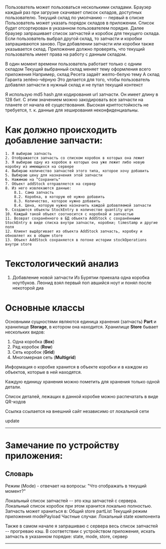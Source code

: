 Пользователь может пользоваться несколькими складами.
Браузер каждый раз при загрузке скачивает список складов, доступных пользователю.
Текущий склад по умолчанию -- первый в списке
Пользователь может указать порядок складов в приложении.
Список будет отсортирован в указанном пользователем порядке.
Далее браузер запрашивает список запчастей и коробок для текущего склада.
Если пользователь выбрал другой склад, то запчасти и коробки запрашиваются заново.
При добавлении запчасти или коробки также указывается склад.
Приложение должно проверять, что текущий пользователь имеет права на работу с данным складом.

В один момент времени пользователь работает только с одним складом
Текущий выбранный склад меняет тему оформления всего приложения
	Например, склад Ресета задаёт желто-белую тему
	А склад Гаранта зелёно-чёрную
Это делается для того, чтобы пользователь добавлял запчасти в нужный склад и не путал текущий контекст



Я использую md5 hash для кодирования url запчасти. Он имеет длину в 128 бит. С этим значением можно закодировать все запчасти на планете от начала её существования. Высокая криптостойкость не требуется, т. к. данные для хеширования неконфиденциальны.


# Как должно происходить добавление запчасти:
	1. Я выбираю запчасть
	2. Отображается запчасть со списком коробок в которых она лежит
	3. Я выбираю одну из коробок в которых она уже лежит либо новую коробку из имеющихся на сервере
	4. Выбираю количество запчастей этого типа, которое хочу добавить
	5. Выбираю цену для назначения этой запчасти
	6. Нажимаю на "Сохранить"
	7. Объект addStock отправляется на сервер
	8. Из него извлекаются данные:
		8.1. Сама запчасть
		8.2. Коробка, в которую её нужно добавить
		8.3. Количество, которое нужно добавить
		8.4. Цена, которую нужно назначить каждой добавляемой запчасти
	9. Создаются объекты StockEntry в количестве quantity штук
	10. Каждый такой объект соотносится с коробкой и запчастью
	11. Возврат сохранённого в БД объекта AddStock с сохранёнными StockEntry в виде списка внутри запчасти, коробки; timestamp и другие поля
	12. Клиент выдёргивает из объекта AddStock запчасть, коробку и обновляет их в общем store
	13. Объект AddStock сохраняется в потоке истории stockOperations внутри store



# Текстологический анализ
1. Добавление новой запчасти
Из Бурятии приехала одна коробка ноутбуков. Леонид взял первый поп  авшийся ноут и понял после некоторой диа

# Основные классы
Основными сущностями являются единица хранения (запчасть) **Part** и хранилище **Storage**, в котором она находится.
Хранилище **Store** бывает нескольких видов:
1. Одна коробка (**Box**)
2. Ряд коробок (**Row**)
3. Сеть коробок (**Grid**)
4. Многомерная сеть (**Multigrid**)


Информация о коробке хранится в объекте коробки и в каждом из объектов, которые в ней находятся.

Каждую единицу хранения можно пометить для хранения только одной детали.

Список деталей, лежащих в данной коробке можно распечатать в виде QR-кодов

Ссылка ссылается на внешний сайт независимо от локальной сети


update

-----------------------------------------------------------------------
# Замечание по устройству приложения:

## Словарь
Режим (Mode) - отвечает на вопросы: "Что отображать в текущий момент?"


Локальный список запчастей -- это кэш запчастей с сервера.
Локальный список коробок при этом хранится локально полностью.
Запчасть может храниться в:
	Общий store
		partList
	Текущий режим приложения
		modePayload
	Частные случаи:
		Локальный state компонента

Также в самом начале я запрашиваю с сервера весь список запчастей -- прогреваю кэш.
В соответствии с устройством приложения, искать запчасть в указанном порядке: state, mode, store, сервер

-----------------------------------------------------------------------


